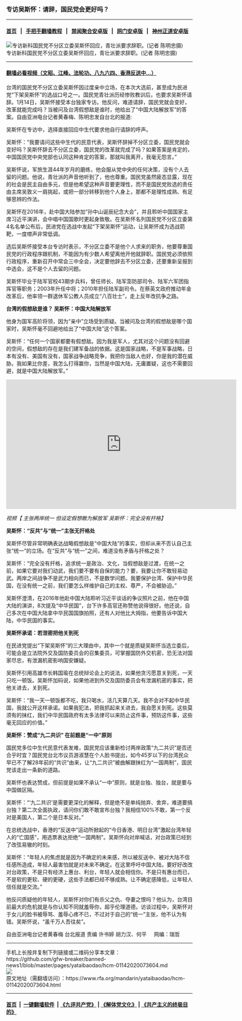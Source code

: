 ### 专访吴斯怀：请辞，国民党会更好吗？
------------------------

#### [首页](https://github.com/gfw-breaker/banned-news1/blob/master/README.md) &nbsp;&nbsp;|&nbsp;&nbsp; [手把手翻墙教程](https://github.com/gfw-breaker/guides/wiki) &nbsp;&nbsp;|&nbsp;&nbsp; [禁闻聚合安卓版](https://github.com/gfw-breaker/bn-android) &nbsp;&nbsp;|&nbsp;&nbsp; [网门安卓版](https://github.com/oGate2/oGate) &nbsp;&nbsp;|&nbsp;&nbsp; [神州正道安卓版](https://github.com/SzzdOgate/update) 



<div id="headerimg">
 <img alt="专访新科国民党不分区立委吴斯怀回应，青壮派要求辞职。(记者 陈明忠摄)" src="https://www.rfa.org/mandarin/yataibaodao/hcm-01142020073604.html/543365af61f71.jpg/@@images/dbcbdd72-f031-460a-8a93-3af223b14bde.jpeg" title="专访新科国民党不分区立委吴斯怀回应，青壮派要求辞职。(记者 陈明忠摄)"/>
 <div id="headerimgcontents">
  <div id="headerimgcaption">
   <span>
    专访新科国民党不分区立委吴斯怀回应，青壮派要求辞职。(记者 陈明忠摄)
   </span>
   <!-- zoomattribute -->
  </div>
  <!-- headerimgcaption -->
 </div>
 <!-- headerimagecontents -->
</div>

<hr/>


#### [翻墙必看视频（文昭、江峰、法轮功、八九六四、香港反送中...）](https://github.com/gfw-breaker/banned-news1/blob/master/pages/link3.md)

<div id="storytext">
 <div>
  <div class="slot_header">
  </div>
 </div>
 <p>
  台湾的国民党不分区立委吴斯怀因过度亲中立场，在本次大选前，甚至成为民进党“下架吴斯怀”的选战口号之一。国民党青壮派历经惨败教训后，也要求吴斯怀请辞。1月14日，吴斯怀接受本台独家专访。他反问，难道请辞，国民党就会变好，改革就能完成吗？当被问及台湾假想敌是谁时，他给出了“中国大陆解放军”的答案。自由亚洲电台记者黄春梅、陈明忠发自台北的报道:
 </p>
 <p>
  吴斯怀在专访中，选择直接回应中生代要求他自行请辞的呼声。
 </p>
 <p>
  吴斯怀：“我要请问这些中生代的民意代表，吴斯怀辞掉不分区立委，国民党就会变好吗？吴斯怀辞去不分区立委，国民党的改革就完成了吗？如果答案是肯定的，中国国民党中央党部也认同这种肯定的答案，那就叫我离开，我毫无怨言。”
 </p>
 <p>
 </p>
 <p>
 </p>
 <p>
  吴斯怀说，军旅生涯44年岁月的磨练，他会服从党中央的任何决策，没有个人去留的问题。他说，青壮派的声音他听到了，他也尊重。国民党虽然疲态显露，现在的社会是民主自由多元，但是他希望这种声音要更理性，而不是国民党败选的责任由主席吴敦义一肩挑起，或把一部分转移到他个人身上，那都不是理性成熟、有足够思辨的作法。
 </p>
 <p>
  吴斯怀在2016年，赴中国大陆参加“孙中山诞辰纪念大会”，并且聆听中国国家主席习近平演讲，会中唱中国国歌时更起身致敬。在吴斯怀名列国民党不分区立委第4名名单公布后，民进党在选战中发起“下架吴斯怀”运动，让吴斯怀成为选战箭靶，一度噤声非常低调。
 </p>
 <p>
  选后吴斯怀接受本台专访时表示，不分区立委不是他个人求来的职务，他要尊重国民党的行政程序跟机制，不能因为有少数人希望离他开他就辞职。国民党必须依照行政程序，重新召开中常会三中全会，决定要他辞去不分区立委，还要重新呈报到中选会，这不是个人去留的问题。
 </p>
 <p>
  吴斯怀毕业于陆军官校43期步兵科，曾任师长、陆军澎防部司令、陆军六军团指挥官等职务；2003年升任中将；2010年担任陆军副司令。在蔡英文政府推动年金改革后，他率领一群退休军公教人员成立“八百壮士”，走上反年改抗争之路。
 </p>
 <p>
  <b>
   台湾的假想敌是谁？ 吴斯怀：中国大陆解放军
  </b>
 </p>
 <p>
  他身为国军高阶将领，因为“亲中”立场受到质疑。当被问及台湾的假想敌是哪个国家时，吴斯怀毫不回避地给出了“中国大陆”这个答案。
 </p>
 <p>
  吴斯怀：“任何一个国家都要有假想敌。因为我是军人，尤其对这个问题没有回避的空间，假想敌的存在是我们建军备战的依据。这是国家战略，不是军事战略，日本有没有、美国有没有，国家战争战略竞争，我把你当敌人也好，你是我的潜在威胁。我如果比你差，我怎么打得赢你，当然是中国大陆，无庸置疑，这也不需要回避，就是中国大陆解放军。”
 </p>
 <p>
 </p>
 <p>
  <iframe frameborder="0" height="350" scrolling="no" src="https://www.facebook.com/plugins/video.php?href=https%3A%2F%2Fwww.facebook.com%2FRFAChinese%2Fvideos%2F2798283510237690%2F&amp;show_text=0&amp;width=622" width="622">
  </iframe>
 </p>
 <p>
  <i>
   <span>
    <span title="【 主张两岸统一 但设定假想敵为解放军  吴斯怀：完全没有扞格】">
     视频【 主张两岸统一 但设定假想敵为解放军  吴斯怀：完全没有扞格】
    </span>
   </span>
  </i>
 </p>
 <p>
 </p>
 <p>
  <b>
   吴斯怀：“反共”与“统一”主张无扞格处
  </b>
 </p>
 <p>
  吴斯怀尽管非常明确表达战略假想敌是“中国大陆”的事实，但却从来不否认自己主张“统一”的立场。在“反共”与“统一”之间，难道没有矛盾与扞格之处？
 </p>
 <p>
  吴斯怀：“完全没有扞格，追求统一是政治、文化，当假想敌是过渡，在统一之前，如果它要对我们动武，我们要不要有自保的能力？要，我要让你不敢轻易动武。两岸之间战争不是武力相向而已，不是数学问题。我要保护台湾、保护中华民国，在没有统一之前，我们要怎么样维护自己的主权、尊严，不会被胁迫。”
 </p>
 <p>
  吴斯怀澄清，在2016年他赴中国大陆聆听习近平谈话的争议照片之前，他在中国大陆的演讲，8次提及“中华民国”，台下许多高官还称赞他说得很好。他还说，自己多次在中国大陆拿中华民国国旗拍照，还有人对他比大拇指，他要告诉中国大陆，中华民国的事实。
 </p>
 <p>
  <b>
   吴斯怀承诺：若泄密把他关到死
  </b>
 </p>
 <p>
  在民进党提出“下架吴斯怀”的三大理由中，其中一个就是质疑吴斯怀当选立委后，可能会是立法院外交及国防委员会的召集委员，可掌握国防外交机密，恐无法对国家尽忠，有泄漏机密影响国安嫌疑。
 </p>
 <p>
  吴斯怀引用高雄市长韩国瑜在总统辩论会上的说法，如果他贪污愿意关到死，一天只吃一顿饭。吴斯怀加码说，如果他进到外交及国防委员会有泄漏机密的事实，把他关进去，关到死。
 </p>
 <p>
  吴斯怀：“我一天一顿饭都不吃，我只喝水，活几天算几天。我不会对不起中华民国，我就公开这样承诺。如果我犯法，把我抓起来关进去，我自愿关到死。这些莫须有的抹红，我们中华民国政府有太多法律可以来防止这件事，预防这件事，这些毫无回应的价值。”
 </p>
 <p>
  <b>
   吴斯怀：赞成“九二共识” 在前题是“一中”原则
  </b>
 </p>
 <p>
  国民党多位中生代民意代表发难，国民党应该重新检讨两岸政策“九二共识”是否还合乎时宜？国民党台北市议员游淑慧在个人脸书提出，如今45岁以下的台湾民众早已不了解28年前的“共识”由来，让“九二共识”被曲解跟抹红为“一国两制”，国民党该走出一条新的道路。
 </p>
 <p>
  吴斯怀也表达赞成，但前提是如果不承认“一中”原则，就是台独、独台，就是要与中国做区隔。
 </p>
 <p>
  吴斯怀：“‘九二共识’是需要更深化的解释，但是绝不是单纯抛弃、舍弃，难道要搞台独？第二次全面执政，请问你们敢不敢宣布台独？我相信100%不敢，第一个反对是美国人，第二个是日本反对。”
 </p>
 <p>
  在总统选战中，香港的“反送中”运动所掀起的“今日香港、明日台湾”激起台湾年轻人的“亡国感”，用选票表达拒绝“一国两制”。吴斯怀向对岸喊话，对台政策已经到了改弦易辙的时刻。
 </p>
 <p>
  吴斯怀：“年轻人的焦虑就是因为不确定的未来感，所以被反送中、被对大陆不信任感所造成，年轻人最害怕就是对未来不确定。在这里呼吁中国大陆，要好好改改对台政策，不是只有经济上惠台、利台，年轻人就会相信你。不是只有惠台而已，不是软的更软、硬的更硬，这些手法都已经不够成熟。让不确定感降低，让年轻人信任就是交流。”
 </p>
 <p>
  他反问质疑他的年轻人，吴斯怀对你们有杀父之仇、夺妻之恨吗？他认为，台湾目前最大的危机就是与你认知不同就羞辱你，超乎伦理道德。访谈过程中，吴斯怀对于女儿的脸书被辱骂、羞辱心疼不已，不过对于自己的“统一”主张，他不认为有错。吴斯怀说，“虽千万人吾往矣”。
 </p>
 <p>
 </p>
 <p>
  自由亚洲电台记者黄春梅 台北报道 责编 许书婷 胡力汉、何平     网编：瑞哲
 </p>
</div>

<hr/>
手机上长按并复制下列链接或二维码分享本文章：<br/>
https://github.com/gfw-breaker/banned-news1/blob/master/pages/yataibaodao/hcm-01142020073604.md <br/>
<a href='https://github.com/gfw-breaker/banned-news1/blob/master/pages/yataibaodao/hcm-01142020073604.md'><img src='https://github.com/gfw-breaker/banned-news1/blob/master/pages/yataibaodao/hcm-01142020073604.md.png'/></a> <br/>
原文地址（需翻墙访问）：https://www.rfa.org/mandarin/yataibaodao/hcm-01142020073604.html


------------------------
#### [首页](https://github.com/gfw-breaker/banned-news1/blob/master/README.md) &nbsp;|&nbsp; [一键翻墙软件](https://github.com/gfw-breaker/nogfw/blob/master/README.md) &nbsp;| [《九评共产党》](https://github.com/gfw-breaker/9ping.md/blob/master/README.md#九评之一评共产党是什么) | [《解体党文化》](https://github.com/gfw-breaker/jtdwh.md/blob/master/README.md) | [《共产主义的终极目的》](https://github.com/gfw-breaker/gczydzjmd.md/blob/master/README.md)


<img src='http://gfw-breaker.win/banned-news/pages/yataibaodao/hcm-01142020073604.md' width='0px' height='0px'/>